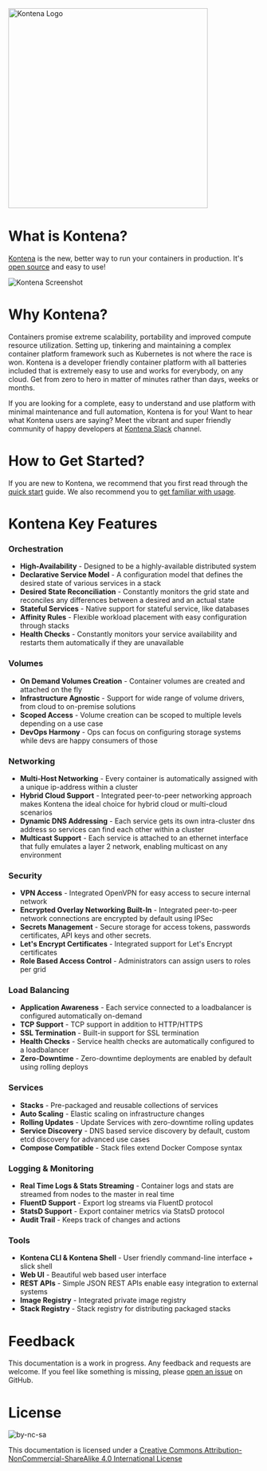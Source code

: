 <img src="_images/logo.png" width="400" alt="Kontena Logo" />

# What is Kontena?

[Kontena](http://www.kontena.io) is the new, better way to run your containers in production. It's [open source](https://www.github.com/kontena/kontena) and easy to use!

<img src="_images/kontena-cloud-screenshot.png" alt="Kontena Screenshot" />

# Why Kontena?

Containers promise extreme scalability, portability and improved compute resource utilization. Setting up, tinkering and maintaining a complex container platform framework such as Kubernetes is not where the race is won. Kontena is a developer friendly container platform with all batteries included that is extremely easy to use and works for everybody, on any cloud. Get from zero to hero in matter of minutes rather than days, weeks or months.

If you are looking for a complete, easy to understand and use platform with minimal maintenance and full automation, Kontena is for you! Want to hear what Kontena users are saying? Meet the vibrant and super friendly community of happy developers at [Kontena Slack](https://slack.kontena.io) channel.

# How to Get Started?

If you are new to Kontena, we recommend that you first read through the [quick start](./quick-start.md) guide. We also recommend you to [get familiar with usage](using-kontena/README.md).

# Kontena Key Features

### Orchestration

* **High-Availability** - Designed to be a highly-available distributed system
* **Declarative Service Model** - A configuration model that defines the desired state of various services in a stack
* **Desired State Reconciliation** - Constantly monitors the grid state and reconciles any differences between a desired and an actual state
* **Stateful Services** - Native support for stateful service, like databases
* **Affinity Rules** - Flexible workload placement with easy configuration through stacks
* **Health Checks** - Constantly monitors your service availability and restarts them automatically if they are unavailable

### Volumes

* **On Demand Volumes Creation** - Container volumes are created and attached on the fly
* **Infrastructure Agnostic** - Support for wide range of volume drivers, from cloud to on-premise solutions
* **Scoped Access** - Volume creation can be scoped to multiple levels depending on a use case
* **DevOps Harmony** - Ops can focus on configuring storage systems while devs are happy consumers of those

### Networking

* **Multi-Host Networking** - Every container is automatically assigned with a unique ip-address within a cluster
* **Hybrid Cloud Support** - Integrated peer-to-peer networking approach makes Kontena the ideal choice for hybrid cloud or multi-cloud scenarios
* **Dynamic DNS Addressing** - Each service gets its own intra-cluster dns address so services can find each other within a cluster
* **Multicast Support** - Each service is attached to an ethernet interface that fully emulates a layer 2 network, enabling multicast on any environment

### Security

* **VPN Access** - Integrated OpenVPN for easy access to secure internal network
* **Encrypted Overlay Networking Built-In** - Integrated peer-to-peer network connections are encrypted by default using IPSec
* **Secrets Management** - Secure storage for access tokens, passwords certificates, API keys and other secrets.
* **Let's Encrypt Certificates** - Integrated support for Let's Encrypt certificates
* **Role Based Access Control** - Administrators can assign users to roles per grid

### Load Balancing

* **Application Awareness** - Each service connected to a loadbalancer is configured automatically on-demand
* **TCP Support** - TCP support in addition to HTTP/HTTPS
* **SSL Termination** - Built-in support for SSL termination
* **Health Checks** - Service health checks are automatically configured to a loadbalancer
* **Zero-Downtime** - Zero-downtime deployments are enabled by default using rolling deploys

### Services

* **Stacks** - Pre-packaged and reusable collections of services
* **Auto Scaling** - Elastic scaling on infrastructure changes
* **Rolling Updates** - Update Services with zero-downtime rolling updates
* **Service Discovery** - DNS based service discovery by default, custom etcd discovery for advanced use cases
* **Compose Compatible** - Stack files extend Docker Compose syntax

### Logging & Monitoring

* **Real Time Logs & Stats Streaming** - Container logs and stats are streamed from nodes to the master in real time
* **FluentD Support** - Export log streams via FluentD protocol
* **StatsD Support** - Export container metrics via StatsD protocol
* **Audit Trail** - Keeps track of changes and actions

### Tools

* **Kontena CLI & Kontena Shell** - User friendly command-line interface + slick shell
* **Web UI** - Beautiful web based user interface
* **REST APIs** - Simple JSON REST APIs enable easy integration to external systems
* **Image Registry** - Integrated private image registry
* **Stack Registry** - Stack registry for distributing packaged stacks

# Feedback

This documentation is a work in progress. Any feedback and requests are welcome. If you feel like something is missing, please [open an issue](https://github.com/kontena/docs) on GitHub.

# License

![by-nc-sa](https://i.creativecommons.org/l/by-nc-sa/4.0/88x31.png)

This documentation is licensed under a [Creative Commons Attribution-NonCommercial-ShareAlike 4.0 International License](http://creativecommons.org/licenses/by-nc-sa/4.0/)
